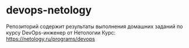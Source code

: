 # devops-netology

Репозиторий содержит результаты выполнения домашних заданий по курсу DevOps-инженер от Нетологии
Курс: https://netology.ru/programs/devops
